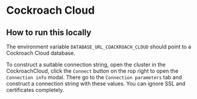# Cockroach Cloud

## How to run this locally

The environment variable `DATABASE_URL_COACKROACH_CLOUD` should point to a Cockroach Cloud database. 

To construct a suitable connection string, open the cluster in the CockroachCloud, click the `Connect` button on the rop right to open the `Connection info` modal. There go to the `Connection parameters` tab and construct a connection string with these values. You can ignore SSL and certificates completely.
